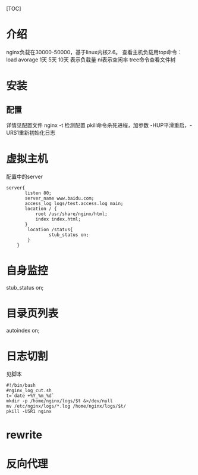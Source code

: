 [TOC]
# 介绍
nginx负载在30000-50000，基于linux内核2.6。
查看主机负载用top命令：
load avorage 1天 5天 10天 表示负载量
ni表示空闲率
tree命令查看文件树
# 安装
## 配置
详情见配置文件
nginx -t 检测配置
pkill命令杀死进程，加参数 -HUP平滑重启，-URS1重新初始化日志
# 虚拟主机
配置中的server
```
server{
       listen 80;
       server_name www.baidu.com;
       access_log logs/test.access.log main;
       location / {
           root /usr/share/nginx/html;
           index index.html;
       }
        location /status{
                stub_status on;
        }
    }

```
# 自身监控
stub_status on;
# 目录页列表
autoindex on;
# 日志切割
见脚本
```
#!/bin/bash
#nginx_log_cut.sh
t=`date +%Y_%m_%d`
mkdir -p /home/nginx/logs/$t &>/dev/null
mv /etc/nginx/logs/*.log /home/nginx/logs/$t/
pkill -USR1 nginx
```
# rewrite
# 反向代理
